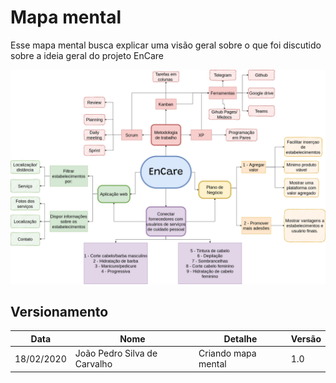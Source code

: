 # Mapa mental

Esse mapa mental busca explicar uma visão geral sobre o que foi discutido sobre a ideia geral do projeto EnCare

![Mapa_Mental](imagens/mapa_mental.png)
## Versionamento

| Data | Nome | Detalhe | Versão |
|------|-------|--------|--------|
| 18/02/2020 | João Pedro Silva de Carvalho | Criando mapa mental | 1.0 |
